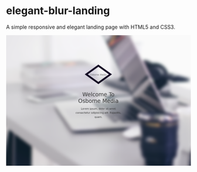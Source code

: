 # elegant-blur-landing
A simple responsive and elegant landing page with HTML5 and CSS3.

![Elegant Blur Landing](https://raw.githubusercontent.com/jwosborne/elegant-blur-landing/master/elegant-blur-landing.png)
